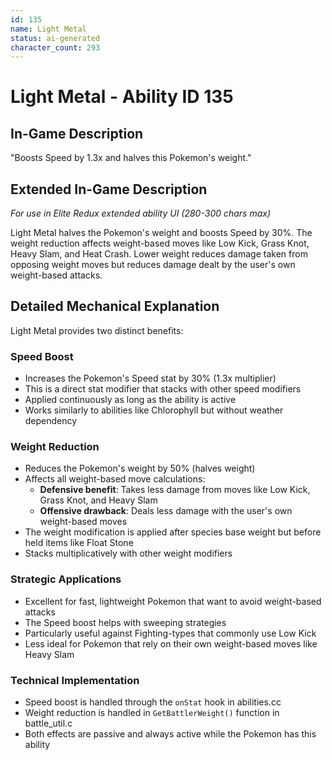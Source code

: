 ```yaml
---
id: 135
name: Light Metal
status: ai-generated
character_count: 293
---
```


# Light Metal - Ability ID 135

## In-Game Description
"Boosts Speed by 1.3x and halves this Pokemon's weight."

## Extended In-Game Description
*For use in Elite Redux extended ability UI (280-300 chars max)*

Light Metal halves the Pokemon's weight and boosts Speed by 30%. The weight reduction affects weight-based moves like Low Kick, Grass Knot, Heavy Slam, and Heat Crash. Lower weight reduces damage taken from opposing weight moves but reduces damage dealt by the user's own weight-based attacks.

## Detailed Mechanical Explanation
Light Metal provides two distinct benefits:

### Speed Boost
- Increases the Pokemon's Speed stat by 30% (1.3x multiplier)
- This is a direct stat modifier that stacks with other speed modifiers
- Applied continuously as long as the ability is active
- Works similarly to abilities like Chlorophyll but without weather dependency

### Weight Reduction
- Reduces the Pokemon's weight by 50% (halves weight)
- Affects all weight-based move calculations:
  - **Defensive benefit**: Takes less damage from moves like Low Kick, Grass Knot, and Heavy Slam
  - **Offensive drawback**: Deals less damage with the user's own weight-based moves
- The weight modification is applied after species base weight but before held items like Float Stone
- Stacks multiplicatively with other weight modifiers

### Strategic Applications
- Excellent for fast, lightweight Pokemon that want to avoid weight-based attacks
- The Speed boost helps with sweeping strategies
- Particularly useful against Fighting-types that commonly use Low Kick
- Less ideal for Pokemon that rely on their own weight-based moves like Heavy Slam

### Technical Implementation
- Speed boost is handled through the `onStat` hook in abilities.cc
- Weight reduction is handled in `GetBattlerWeight()` function in battle_util.c
- Both effects are passive and always active while the Pokemon has this ability